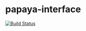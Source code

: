 # papaya-interface
[![Build Status](https://travis-ci.org/papaya-agh/papaya-interface.svg?branch=master)](https://travis-ci.org/papaya-agh/papaya-interface)
